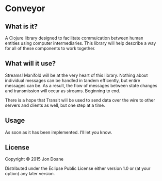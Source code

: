 # Conveyor

## What is it?

A Clojure library designed to facilitate commuication between human entities
using computer intermediaries. This library will help describe a way for
all of these components to work together.

## What will it use?
Streams! Manifold will be at the very heart of this library. Nothing about
individual messages can be handled in tandem efficently, but entire messages can
be. As a result, the flow of messages between state changes and transmission
will occur as streams. Beginning to end.

There is a hope that Transit will be used to send data over the wire to other
servers and clients as well, but one step at a time.

## Usage

As soon as it has been implemented. I'll let you know.

## License

Copyright © 2015 Jon Doane

Distributed under the Eclipse Public License either version 1.0 or (at
your option) any later version.
